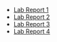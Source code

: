 * [Lab Report 1](https://v2bui.github.io/cse15l-lab-reports/lab-report-1-week-2.html)
* [Lab Report 2](https://v2bui.github.io/cse15l-lab-reports/lab-report-2-week-4.html)
* [Lab Report 3](https://v2bui.github.io/cse15l-lab-reports/lab-report-3-week-6.html)
* [Lab Report 4](https://v2bui.github.io/cse15l-lab-reports/lab-report-4-week-8.html)